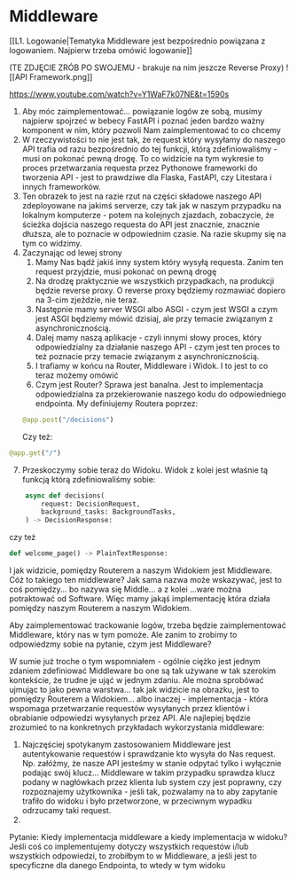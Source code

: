 # Middleware

[[L1. Logowanie|Tematyka Middleware jest bezpośrednio powiązana z logowaniem. Najpierw trzeba omówić logowanie]]

(TE ZDJĘCIE ZRÓB PO SWOJEMU - brakuje na nim jeszcze Reverse Proxy)
![[API Framework.png]]

https://www.youtube.com/watch?v=Y1WaF7k07NE&t=1590s

1. Aby móc zaimplementować... powiązanie logów ze sobą, musimy najpierw spojrzeć w bebecy FastAPI i poznać jeden bardzo ważny komponent w nim, który pozwoli Nam zaimplementować to co chcemy
2. W rzeczywistości to nie jest tak, że request który wysyłamy do naszego API trafia od razu bezpośrednio do tej funkcji, którą zdefiniowaliśmy - musi on pokonać pewną drogę. To co widzicie na tym wykresie to proces przetwarzania requesta przez Pythonowe frameworki do tworzenia API - jest to prawdziwe dla Flaska, FastAPI, czy Litestara i innych frameworków.
3. Ten obrazek to jest na razie rzut na części składowe naszego API zdeployowane na jakimś serverze, czy tak jak w naszym przypadku na lokalnym komputerze - potem na kolejnych zjazdach, zobaczycie, że ścieżka dojścia naszego requesta do API jest znacznie, znacznie dłuższa, ale to poznacie w odpowiednim czasie. Na razie skupmy się na tym co widzimy.
4. Zaczynając od lewej strony
	1. Mamy Nas bądź jakiś inny system który wysyłą requesta. Zanim ten request przyjdzie, musi pokonać on pewną drogę
	2. Na drodzę praktycznie we wszystkich przypadkach, na produkcji będzie reverse proxy. O reverse proxy będziemy rozmawiać dopiero na 3-cim zjeździe, nie teraz.
	3. Następnie mamy server WSGI albo ASGI - czym jest WSGI a czym jest ASGI będziemy mówić dzisiaj, ale przy temacie związanym z asynchronicznością.
	4. Dalej mamy naszą aplikacje - czyli innymi słowy proces, który odpowiedzialny za działanie naszego API - czym jest ten proces to też poznacie przy temacie związanym z asynchronicznością.
	5. I trafiamy w końcu na Router, Middleware i Widok. I to jest to co teraz możemy omówić
	6. Czym jest Router? Sprawa jest banalna. Jest to implementacja odpowiedzialna za przekierowanie naszego kodu do odpowiedniego endpointa. My definiujemy Routera poprzez:
	```python
	@app.post("/decisions")  

	```
	Czy też:
	
```python
@app.get("/")  
```
7. Przeskoczymy sobie teraz do Widoku. Widok z kolei jest właśnie tą funkcją którą zdefiniowaliśmy sobie:
```python
	async def decisions(  
	    request: DecisionRequest,  
	    background_tasks: BackgroundTasks,  
	) -> DecisionResponse:
```
czy też 
```python
def welcome_page() -> PlainTextResponse:
```

I jak widzicie, pomiędzy Routerem a naszym Widokiem jest Middleware. Cóż to takiego ten middleware? Jak sama nazwa może wskazywać, jest to coś pomiędzy... bo nazywa się Middle... a z kolei ...ware można potraktować od Software. Więc mamy jakąś implementację która działa pomiędzy naszym Routerem a naszym Widokiem.

Aby zaimplementować trackowanie logów, trzeba będzie zaimplementować Middleware, który nas w tym pomoże. Ale zanim to zrobimy to odpowiedzmy sobie na pytanie, czym jest Middleware?

W sumie już troche o tym wspomniałem - ogólnie ciężko jest jednym zdaniem zdefiniować Middleware bo one są tak używane w tak szerokim kontekście, że trudne je ująć w jednym zdaniu. Ale można sprobówać ujmując to jako pewna warstwa... tak jak widzicie na obrazku, jest to pomiędzy Routerem a Widokiem... albo inaczej - implementacja - która wspomaga przetwarzanie requestów wysyłanych przez klientów i obrabianie odpowiedzi wysyłanych przez API. Ale najlepiej będzie zrozumieć to na konkretnych przykładach wykorzystania middleware:

1. Najczęściej spotykanym zastosowaniem Middleware jest autentykowanie requestów i sprawdzanie kto wysyła do Nas request. Np. załóżmy, że nasze API jesteśmy w stanie odpytać tylko i wyłącznie podając swój klucz... Middleware w takim przypadku sprawdza klucz podany w nagłówkach przez klienta lub system czy jest poprawny, czy rozpoznajemy użytkownika - jeśli tak, pozwalamy na to aby zapytanie trafiło do widoku i było przetworzone, w przeciwnym wypadku odrzucamy taki request.
2. 



Pytanie:
Kiedy implementacja middleware a kiedy implementacja w widoku? Jeśli coś co implementujemy dotyczy wszystkich requestów i/lub wszystkich odpowiedzi, to zrobiłbym to w Middleware, a jeśli jest to specyficzne dla danego Endpointa, to wtedy w tym widoku